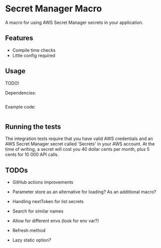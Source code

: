 # Secret Manager Macro

A macro for using AWS Secret Manager secrets in your application.

## Features

- Compile time checks
- Little config required

## Usage

TODO!

Dependencies:

```toml

```

Example code:

```rust

```

## Running the tests

The integration tests require that you have valid AWS credentials and an AWS Secret Manager secret called 'Secrets' in your AWS account.
At the time of writing, a secret will cost you 40 dollar cents per month, plus 5 cents for 10 000 API calls.

## TODOs

- GitHub actions improvements
- Parameter store as an alternative for loading? As an additional macro?

- Handling nextToken for list secrets
- Search for similar names
- Allow for different envs (look for env var?)
- Refresh method
- Lazy static option?
